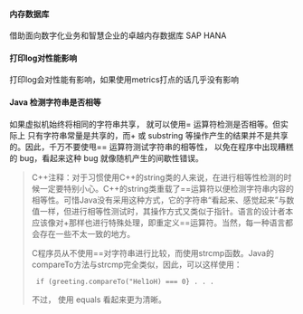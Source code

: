 #### 内存数据库

借助面向数字化业务和智慧企业的卓越内存数据库 SAP HANA



#### 打印log对性能影响

打印log会对性能有影响，如果使用metrics打点的话几乎没有影响



#### Java 检测字符串是否相等

如果虚拟机始终将相同的字符串共享， 就可以使用= 运算符检测是否相等。但实际上 只有字符串常量是共享的，而+ 或 substring 等操作产生的结果并不是共享的。因此，千万不要使甩== 运算符测试字符串的相等性， 以免在程序中出现糟糕的 bug，看起来这种 bug 就像随机产生的间歇性错误。

> C++注释：对于习惯使用C++的string类的人来说，在进行相等性检测的时候一定要特别小心。C++的string类重载了==运算符以便检测字符串内容的相等性。可惜Java没有采用这种方式，它的字符串“看起来、感觉起来”与数值一样，但进行相等性测试时，其操作方式又类似于指针。语言的设计者本应该像对+那样也进行特殊处理，即重定义==运算符。当然，每一种语言都会存在一些不太一致的地方。
>
> C程序员从不使用==对字符串进行比较，而使用strcmp函数。Java的compareTo方法与strcmp完全类似，因此，可以这样使用：
>
> ```
>  if (greeting.compareTo("Hel1oH) === 0} . . . 
> ```
>
> 不过， 使用 equals 看起来更为清晰。

